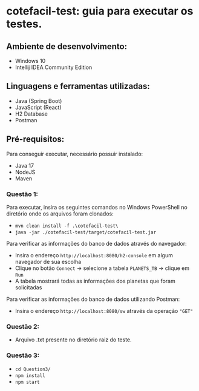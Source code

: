 # cotefacil-test: guia para executar os testes.

## Ambiente de desenvolvimento:

- Windows 10
- Intellij IDEA Community Edition

## Linguagens e ferramentas utilizadas:

- Java (Spring Boot)
- JavaScript (React)
- H2 Database
- Postman

## Pré-requisitos:

Para conseguir executar, necessário possuir instalado:

- Java 17
- NodeJS
- Maven

### Questão 1:

Para executar, insira os seguintes comandos no Windows PowerShell no diretório onde os arquivos foram clonados:

- `mvn clean install -f .\cotefacil-test\`
- `java -jar ./cotefacil-test/target/cotefacil-test.jar`

Para verificar as informações do banco de dados através do navegador:

- Insira o endereço `http://localhost:8080/h2-console` em algum navegador de sua escolha
- Clique no botão `Connect` -> selecione a tabela `PLANETS_TB` -> clique em `Run`
- A tabela mostrará todas as informações dos planetas que foram solicitadas

Para verificar as informações do banco de dados utilizando Postman:

- Insira o endereço `http://localhost:8080/sw` através da operação `"GET"`

### Questão 2:

- Arquivo .txt presente no diretório raiz do teste.

### Questão 3:

- `cd Question3/`
- `npm install`
- `npm start`
